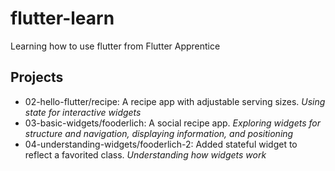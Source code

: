# flutter-learn
Learning how to use flutter from Flutter Apprentice

## Projects
- 02-hello-flutter/recipe: A recipe app with adjustable serving sizes. *Using state for interactive widgets*
- 03-basic-widgets/fooderlich: A social recipe app. *Exploring widgets for structure and navigation, displaying information, and positioning*
- 04-understanding-widgets/fooderlich-2: Added stateful widget to reflect a favorited class. *Understanding how widgets work*